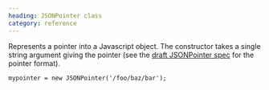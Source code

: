 ```yaml
--- 
heading: JSONPointer class
category: reference
---
```


Represents a pointer into a Javascript object. The constructor takes a single string argument giving the pointer (see the [draft JSONPointer spec][#jsonpointer] for the pointer format).

    mypointer = new JSONPointer('/foo/baz/bar');

[#jsonpointer]:http://tools.ietf.org/html/draft-pbryan-zyp-json-pointer-02

